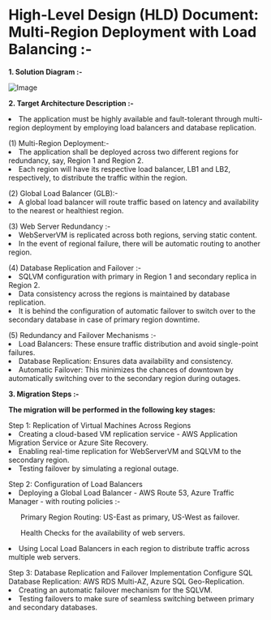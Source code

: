 <h1>High-Level Design (HLD) Document: Multi-Region Deployment with Load Balancing :- </h1>
<b>1. Solution Diagram :-</b>

![Image](https://github.com/user-attachments/assets/050e53cb-b1f8-4736-8fe6-588be3f729bc)

<b>2. Target Architecture Description :-</b>

<li>The application must be highly available and fault-tolerant through multi-region deployment by employing load balancers and database replication.</li>
<p></p>
(1) Multi-Region Deployment:-

<li>The application shall be deployed across two different regions for redundancy, say, Region 1 and Region 2.</li>
<li>Each region will have its respective load balancer, LB1 and LB2, respectively, to distribute the traffic within the region.</li>
<p></p>
(2) Global Load Balancer (GLB):-

<li>A global load balancer will route traffic based on latency and availability to the nearest or healthiest region.</li>
<p></p>
(3) Web Server Redundancy :-

<li>WebServerVM is replicated across both regions, serving static content.</li>
<li>In the event of regional failure, there will be automatic routing to another region.</li>
<p></p>
(4) Database Replication and Failover :-

<li>SQLVM configuration with primary in Region 1 and secondary replica in Region 2.</li>
<li>Data consistency across the regions is maintained by database replication.</li>
<li>It is behind the configuration of automatic failover to switch over to the secondary database in case of primary region downtime.</li>
<p></p>
(5) Redundancy and Failover Mechanisms :-

<li>Load Balancers: These ensure traffic distribution and avoid single-point failures.</li>
<li>Database Replication: Ensures data availability and consistency.</li>
<li>Automatic Failover: This minimizes the chances of downtown by automatically switching over to the secondary region during outages.</li>
<p></p>
<b>3. Migration Steps :-</b>
<p></p>
<b>The migration will be performed in the following key stages:</b>
<p></p>
Step 1: Replication of Virtual Machines Across Regions

<li>Creating a cloud-based VM replication service - AWS Application Migration Service or Azure Site Recovery.</li>
<li>Enabling real-time replication for WebServerVM and SQLVM to the secondary region.</li>
<li>Testing failover by simulating a regional outage.</li>
<p></p>
Step 2: Configuration of Load Balancers

<li>Deploying a Global Load Balancer - AWS Route 53, Azure Traffic Manager - with routing policies :-</li>
	<ul>Primary Region Routing: US-East as primary, US-West as failover.</ul>
	<ul>Health Checks for the availability of web servers.</ul> 
<li>Using Local Load Balancers in each region to distribute traffic across multiple web servers.</li>
<p></p>
Step 3: Database Replication and Failover Implementation Configure SQL Database Replication: AWS RDS Multi-AZ, Azure SQL Geo-Replication. 

<li>Creating an automatic failover mechanism for the SQLVM.</li>
<li>Testing failovers to make sure of seamless switching between primary and secondary databases.</li>

